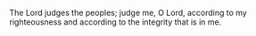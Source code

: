 The Lord judges the peoples; judge me, O Lord, according to my righteousness and according to the integrity that is in me.
